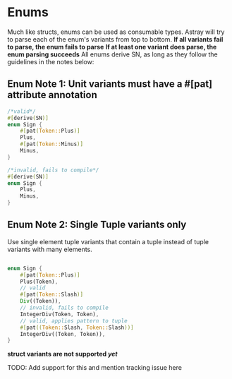 # Enums

Much like structs, enums can be used as consumable types.
Astray will try to parse each of the enum's variants from top to bottom.
**If all variants fail to parse, the enum fails to parse**
**If at least one variant does parse, the enum parsing succeeds**
All enums derive SN, as long as they follow the guidelines in the notes below:

## Enum Note 1: Unit variants must have a #[pat] attribute annotation

```rust
/*valid*/
#[derive(SN)]
enum Sign {
    #[pat(Token::Plus)]
    Plus,
    #[pat(Token::Minus)]
    Minus,
}

/*invalid, fails to compile*/
#[derive(SN)]
enum Sign {
    Plus,
    Minus,
}
```

## Enum Note 2: Single Tuple variants only

Use single element tuple variants that contain a tuple instead of tuple variants with many elements.

```rust

enum Sign {
    #[pat(Token::Plus)]
    Plus(Token),
    // valid 
    #[pat(Token::Slash)]
    Div((Token)),
    // invalid, fails to compile 
    IntegerDiv(Token, Token),
    // valid, applies pattern to tuple
    #[pat((Token::Slash, Token::Slash))]
    IntegerDiv((Token, Token)),
}
```

**struct variants are not supported *yet***

TODO: Add support for this and mention tracking issue here